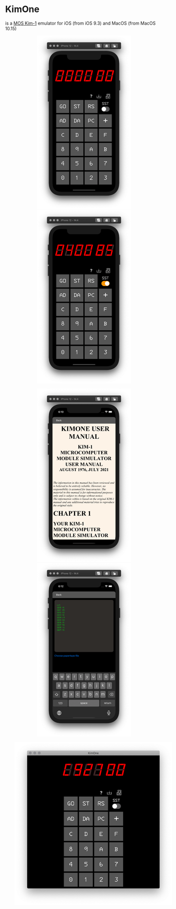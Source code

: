 # KimOne

is a [MOS Kim-1](https://en.wikipedia.org/wiki/KIM-1) emulator for iOS (from iOS 9.3) and MacOS (from MacOS 10.15)

<p align="center">
<img alt="Startup interface" src="img/sc1.png" title="Startup interface" width="300px" hspace="30px" />
<img alt="Running interface" src="img/sc2.png" title="Startup interface" width="300px" hspace="30px" />
</p>
<p align="center">
<img alt="Help screen" src="img/sc4.png" title="Help screen" width="300px" hspace="30px" />
<img alt="Serial mode" src="img/sc5.png" title="Serial mode" width="300px" hspace="30px" />
</p>


<p align="center">
<img alt="Mac version" src="img/sc3.png" title="Mac version" width="600px" hspace="30px" />
</p>
